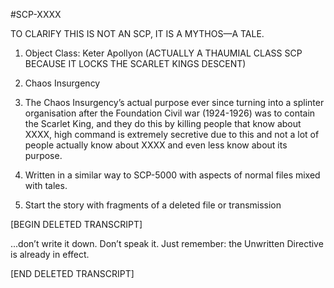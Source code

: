 #SCP-XXXX

TO CLARIFY THIS IS NOT AN SCP, IT IS A MYTHOS—A TALE.


1. Object Class: Keter Apollyon (ACTUALLY A THAUMIAL CLASS SCP BECAUSE IT LOCKS THE SCARLET KINGS DESCENT)
    
2. Chaos Insurgency
    

3. The Chaos Insurgency’s actual purpose ever since turning into a splinter organisation after the Foundation Civil war (1924-1926) was to contain the Scarlet King, and they do this by killing people that know about XXXX, high command is extremely secretive due to this and not a lot of people actually know about XXXX and even less know about its purpose.
    

4. Written in a similar way to SCP-5000 with aspects of normal files mixed with tales.
    
5. Start the story with fragments of a deleted file or transmission
    

[BEGIN DELETED TRANSCRIPT]

...don’t write it down. Don’t speak it. Just remember: the Unwritten Directive is already in effect.

[END DELETED TRANSCRIPT]
